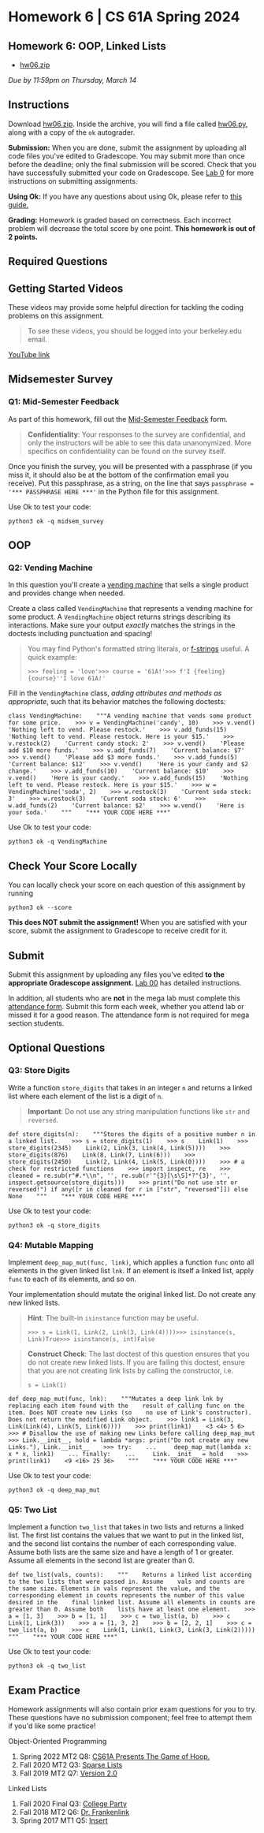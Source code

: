 Homework 6 | CS 61A Spring 2024
===============================

Homework 6: OOP, Linked Lists[​](https://www.learncs.site/docs/curriculum-resource/cs61a/homework/hw06#homework-6-oop-linked-lists "Direct link to Homework 6: OOP, Linked Lists")
----------------------------------------------------------------------------------------------------------------------------------------------------------------------------------

*   [hw06.zip](https://www.learncs.site/assets/files/hw06-952475431b1ba4dc26c0c3552c121d01.zip)

_Due by 11:59pm on Thursday, March 14_

Instructions[​](https://www.learncs.site/docs/curriculum-resource/cs61a/homework/hw06#instructions "Direct link to Instructions")
---------------------------------------------------------------------------------------------------------------------------------

Download [hw06.zip](https://www.learncs.site/assets/files/hw06-952475431b1ba4dc26c0c3552c121d01.zip). Inside the archive, you will find a file called [hw06.py](https://cs61a.org//hw/hw06/hw06.py), along with a copy of the `ok` autograder.

**Submission:** When you are done, submit the assignment by uploading all code files you've edited to Gradescope. You may submit more than once before the deadline; only the final submission will be scored. Check that you have successfully submitted your code on Gradescope. See [Lab 0](https://cs61a.org/lab/lab00#task-c-submitting-the-assignment) for more instructions on submitting assignments.

**Using Ok:** If you have any questions about using Ok, please refer to [this guide.](https://cs61a.org/articles/using-ok)

**Grading:** Homework is graded based on correctness. Each incorrect problem will decrease the total score by one point. **This homework is out of 2 points.**

Required Questions[​](https://www.learncs.site/docs/curriculum-resource/cs61a/homework/hw06#required-questions "Direct link to Required Questions")
---------------------------------------------------------------------------------------------------------------------------------------------------

Getting Started Videos[​](https://www.learncs.site/docs/curriculum-resource/cs61a/homework/hw06#getting-started-videos "Direct link to Getting Started Videos")
---------------------------------------------------------------------------------------------------------------------------------------------------------------

These videos may provide some helpful direction for tackling the coding problems on this assignment.

> To see these videos, you should be logged into your berkeley.edu email.

[YouTube link](https://youtu.be/playlist?list=PLx38hZJ5RLZcStdG8HQmwFTAo0VLra9IM)

Midsemester Survey[​](https://www.learncs.site/docs/curriculum-resource/cs61a/homework/hw06#midsemester-survey "Direct link to Midsemester Survey")
---------------------------------------------------------------------------------------------------------------------------------------------------

### Q1: Mid-Semester Feedback[​](https://www.learncs.site/docs/curriculum-resource/cs61a/homework/hw06#q1-mid-semester-feedback "Direct link to Q1: Mid-Semester Feedback")

As part of this homework, fill out the [Mid-Semester Feedback](https://forms.gle/HPegZMaadytQg9NX6) form.

> **Confidentiality**: Your responses to the survey are confidential, and only the instructors will be able to see this data unanonymized. More specifics on confidentiality can be found on the survey itself.

Once you finish the survey, you will be presented with a passphrase (if you miss it, it should also be at the bottom of the confirmation email you receive). Put this passphrase, as a string, on the line that says `passphrase = '*** PASSPHRASE HERE ***'` in the Python file for this assignment.

Use Ok to test your code:

    python3 ok -q midsem_survey

OOP[​](https://www.learncs.site/docs/curriculum-resource/cs61a/homework/hw06#oop "Direct link to OOP")
------------------------------------------------------------------------------------------------------

### Q2: Vending Machine[​](https://www.learncs.site/docs/curriculum-resource/cs61a/homework/hw06#q2-vending-machine "Direct link to Q2: Vending Machine")

In this question you'll create a [vending machine](https://en.wikipedia.org/wiki/Vending_machine) that sells a single product and provides change when needed.

Create a class called `VendingMachine` that represents a vending machine for some product. A `VendingMachine` object returns strings describing its interactions. Make sure your output _exactly_ matches the strings in the doctests including punctuation and spacing!

> You may find Python's formatted string literals, or [f-strings](https://docs.python.org/3/tutorial/inputoutput.html#fancier-output-formatting) useful. A quick example:
> 
>     >>> feeling = 'love'>>> course = '61A!'>>> f'I {feeling} {course}''I love 61A!'

Fill in the `VendingMachine` class, _adding attributes and methods as appropriate_, such that its behavior matches the following doctests:

    class VendingMachine:    """A vending machine that vends some product for some price.    >>> v = VendingMachine('candy', 10)    >>> v.vend()    'Nothing left to vend. Please restock.'    >>> v.add_funds(15)    'Nothing left to vend. Please restock. Here is your $15.'    >>> v.restock(2)    'Current candy stock: 2'    >>> v.vend()    'Please add $10 more funds.'    >>> v.add_funds(7)    'Current balance: $7'    >>> v.vend()    'Please add $3 more funds.'    >>> v.add_funds(5)    'Current balance: $12'    >>> v.vend()    'Here is your candy and $2 change.'    >>> v.add_funds(10)    'Current balance: $10'    >>> v.vend()    'Here is your candy.'    >>> v.add_funds(15)    'Nothing left to vend. Please restock. Here is your $15.'    >>> w = VendingMachine('soda', 2)    >>> w.restock(3)    'Current soda stock: 3'    >>> w.restock(3)    'Current soda stock: 6'    >>> w.add_funds(2)    'Current balance: $2'    >>> w.vend()    'Here is your soda.'    """    "*** YOUR CODE HERE ***"

Use Ok to test your code:

    python3 ok -q VendingMachine

Check Your Score Locally[​](https://www.learncs.site/docs/curriculum-resource/cs61a/homework/hw06#check-your-score-locally "Direct link to Check Your Score Locally")
---------------------------------------------------------------------------------------------------------------------------------------------------------------------

You can locally check your score on each question of this assignment by running

    python3 ok --score

**This does NOT submit the assignment!** When you are satisfied with your score, submit the assignment to Gradescope to receive credit for it.

Submit[​](https://www.learncs.site/docs/curriculum-resource/cs61a/homework/hw06#submit "Direct link to Submit")
---------------------------------------------------------------------------------------------------------------

Submit this assignment by uploading any files you've edited **to the appropriate Gradescope assignment.** [Lab 00](https://cs61a.org/lab/lab00/#submit-with-gradescope) has detailed instructions.

In addition, all students who are **not** in the mega lab must complete this [attendance form](https://go.cs61a.org/lab-att). Submit this form each week, whether you attend lab or missed it for a good reason. The attendance form is not required for mega section students.

Optional Questions[​](https://www.learncs.site/docs/curriculum-resource/cs61a/homework/hw06#optional-questions "Direct link to Optional Questions")
---------------------------------------------------------------------------------------------------------------------------------------------------

### Q3: Store Digits[​](https://www.learncs.site/docs/curriculum-resource/cs61a/homework/hw06#q3-store-digits "Direct link to Q3: Store Digits")

Write a function `store_digits` that takes in an integer `n` and returns a linked list where each element of the list is a digit of `n`.

> **Important**: Do not use any string manipulation functions like `str` and `reversed`.

    def store_digits(n):    """Stores the digits of a positive number n in a linked list.    >>> s = store_digits(1)    >>> s    Link(1)    >>> store_digits(2345)    Link(2, Link(3, Link(4, Link(5))))    >>> store_digits(876)    Link(8, Link(7, Link(6)))    >>> store_digits(2450)    Link(2, Link(4, Link(5, Link(0))))    >>> # a check for restricted functions    >>> import inspect, re    >>> cleaned = re.sub(r"#.*\\n", '', re.sub(r'"{3}[\s\S]*?"{3}', '', inspect.getsource(store_digits)))    >>> print("Do not use str or reversed!") if any([r in cleaned for r in ["str", "reversed"]]) else None    """    "*** YOUR CODE HERE ***"

Use Ok to test your code:

    python3 ok -q store_digits

### Q4: Mutable Mapping[​](https://www.learncs.site/docs/curriculum-resource/cs61a/homework/hw06#q4-mutable-mapping "Direct link to Q4: Mutable Mapping")

Implement `deep_map_mut(func, link)`, which applies a function `func` onto all elements in the given linked list `lnk`. If an element is itself a linked list, apply `func` to each of its elements, and so on.

Your implementation should mutate the original linked list. Do not create any new linked lists.

> **Hint**: The built-in `isinstance` function may be useful.
> 
>     >>> s = Link(1, Link(2, Link(3, Link(4))))>>> isinstance(s, Link)True>>> isinstance(s, int)False

> **Construct Check**: The last doctest of this question ensures that you do not create new linked lists. If you are failing this doctest, ensure that you are not creating link lists by calling the constructor, i.e.
> 
>     s = Link(1)

    def deep_map_mut(func, lnk):    """Mutates a deep link lnk by replacing each item found with the    result of calling func on the item. Does NOT create new Links (so    no use of Link's constructor).    Does not return the modified Link object.    >>> link1 = Link(3, Link(Link(4), Link(5, Link(6))))    >>> print(link1)    <3 <4> 5 6>    >>> # Disallow the use of making new Links before calling deep_map_mut    >>> Link.__init__, hold = lambda *args: print("Do not create any new Links."), Link.__init__    >>> try:    ...     deep_map_mut(lambda x: x * x, link1)    ... finally:    ...     Link.__init__ = hold    >>> print(link1)    <9 <16> 25 36>    """    "*** YOUR CODE HERE ***"

Use Ok to test your code:

    python3 ok -q deep_map_mut

### Q5: Two List[​](https://www.learncs.site/docs/curriculum-resource/cs61a/homework/hw06#q5-two-list "Direct link to Q5: Two List")

Implement a function `two_list` that takes in two lists and returns a linked list. The first list contains the values that we want to put in the linked list, and the second list contains the number of each corresponding value. Assume both lists are the same size and have a length of 1 or greater. Assume all elements in the second list are greater than 0.

    def two_list(vals, counts):    """    Returns a linked list according to the two lists that were passed in. Assume    vals and counts are the same size. Elements in vals represent the value, and the    corresponding element in counts represents the number of this value desired in the    final linked list. Assume all elements in counts are greater than 0. Assume both    lists have at least one element.    >>> a = [1, 3]    >>> b = [1, 1]    >>> c = two_list(a, b)    >>> c    Link(1, Link(3))    >>> a = [1, 3, 2]    >>> b = [2, 2, 1]    >>> c = two_list(a, b)    >>> c    Link(1, Link(1, Link(3, Link(3, Link(2)))))    """    "*** YOUR CODE HERE ***"

Use Ok to test your code:

    python3 ok -q two_list

Exam Practice[​](https://www.learncs.site/docs/curriculum-resource/cs61a/homework/hw06#exam-practice "Direct link to Exam Practice")
------------------------------------------------------------------------------------------------------------------------------------

Homework assignments will also contain prior exam questions for you to try. These questions have no submission component; feel free to attempt them if you'd like some practice!

Object-Oriented Programming

1.  Spring 2022 MT2 Q8: [CS61A Presents The Game of Hoop.](https://cs61a.org/exam/sp22/mt2/61a-sp22-mt2.pdf#page=17)
2.  Fall 2020 MT2 Q3: [Sparse Lists](https://cs61a.org/exam/fa20/mt2/61a-fa20-mt2.pdf#page=9)
3.  Fall 2019 MT2 Q7: [Version 2.0](https://cs61a.org/exam/fa19/mt2/61a-fa19-mt2.pdf#page=8)

Linked Lists

1.  Fall 2020 Final Q3: [College Party](https://cs61a.org/exam/fa20/final/61a-fa20-final.pdf#page=9)
2.  Fall 2018 MT2 Q6: [Dr. Frankenlink](https://cs61a.org/exam/fa18/mt2/61a-fa18-mt2.pdf#page=6)
3.  Spring 2017 MT1 Q5: [Insert](https://cs61a.org/exam/sp17/mt1/61a-sp17-mt1.pdf#page=7) 